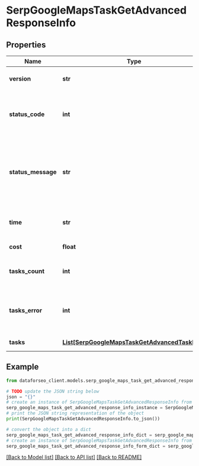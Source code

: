 # SerpGoogleMapsTaskGetAdvancedResponseInfo


## Properties

Name | Type | Description | Notes
------------ | ------------- | ------------- | -------------
**version** | **str** | the current version of the API | [optional] 
**status_code** | **int** | general status code you can find the full list of the response codes here | [optional] 
**status_message** | **str** | general informational message you can find the full list of general informational messages here | [optional] 
**time** | **str** | total execution time, seconds | [optional] 
**cost** | **float** | total tasks cost, USD | [optional] 
**tasks_count** | **int** | the number of tasks in the tasks array | [optional] 
**tasks_error** | **int** | the number of tasks in the tasks array returned with an error | [optional] 
**tasks** | [**List[SerpGoogleMapsTaskGetAdvancedTaskInfo]**](SerpGoogleMapsTaskGetAdvancedTaskInfo.md) | array of tasks | [optional] 

## Example

```python
from dataforseo_client.models.serp_google_maps_task_get_advanced_response_info import SerpGoogleMapsTaskGetAdvancedResponseInfo

# TODO update the JSON string below
json = "{}"
# create an instance of SerpGoogleMapsTaskGetAdvancedResponseInfo from a JSON string
serp_google_maps_task_get_advanced_response_info_instance = SerpGoogleMapsTaskGetAdvancedResponseInfo.from_json(json)
# print the JSON string representation of the object
print(SerpGoogleMapsTaskGetAdvancedResponseInfo.to_json())

# convert the object into a dict
serp_google_maps_task_get_advanced_response_info_dict = serp_google_maps_task_get_advanced_response_info_instance.to_dict()
# create an instance of SerpGoogleMapsTaskGetAdvancedResponseInfo from a dict
serp_google_maps_task_get_advanced_response_info_form_dict = serp_google_maps_task_get_advanced_response_info.from_dict(serp_google_maps_task_get_advanced_response_info_dict)
```
[[Back to Model list]](../README.md#documentation-for-models) [[Back to API list]](../README.md#documentation-for-api-endpoints) [[Back to README]](../README.md)


